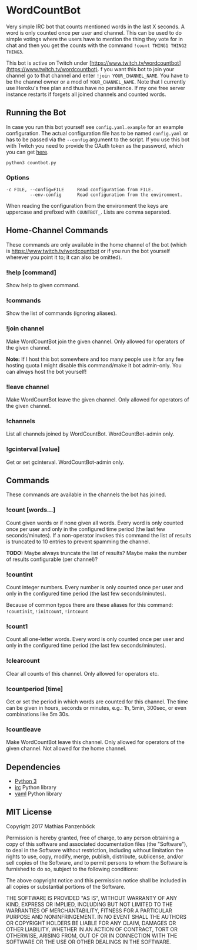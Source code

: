 WordCountBot
============

Very simple IRC bot that counts mentioned words in the last X seconds. A word is
only counted once per user and channel. This can be used to do simple votings
where the users have to mention the thing they vote for in chat and then you get
the counts with the command `!count THING1 THING2 THING3`.

This bot is active on Twitch under [https://www.twitch.tv/wordcountbot](https://www.twitch.tv/wordcountbot).
f you want this bot to join your channel go to that channel and enter
`!join YOUR_CHANNEL_NAME`. You have to be the channel owner or a mod of
`YOUR_CHANNEL_NAME`. Note that I currently use Heroku's free plan and thus have
no persitence. If my one free server instance restarts if forgets all joined
channels and counted words.

Running the Bot
---------------

In case you run this bot yourself see `config.yaml.example` for an example
configuration. The actual configuration file has to be named `config.yaml` or
has to be passed via the `--config` argument to the script. If you use this bot
with Twitch you need to provide the OAuth token as the password, which you can
get [here](https://twitchapps.com/tmi/).

	python3 countbot.py

### Options

	-c FILE, --config=FILE     Read configuration from FILE.
	         --env-config      Read configuration from the environment.

When reading the configuration from the environment the keys are uppercase and
prefixed with `COUNTBOT_`. Lists are comma separated.

Home-Channel Commands
---------------------

These commands are only available in the home channel of the bot (which is
https://www.twitch.tv/wordcountbot or if you run the bot yourself wherever you
point it to; it can also be omitted).

### !help [command]

Show help to given command.

### !commands

Show the list of commands (ignoring aliases).

### !join channel

Make WordCountBot join the given channel. Only allowed for operators of the
given channel.

**Note:** If I host this bot somewhere and too many people use it for any fee
hosting quota I might disable this command/make it bot admin-only. You can
always host the bot yourself!

### !leave channel

Make WordCountBot leave the given channel. Only allowed for operators of the
given channel.

### !channels

List all channels joined by WordCountBot. WordCountBot-admin only.

### !gcinterval [value]

Get or set gcinterval. WordCountBot-admin only.

Commands
--------

These commands are available in the channels the bot has joined.

### !count [words...]

Count given words or if none given all words. Every word is only counted once
per user and only in the configured time period (the last few seconds/minutes).
If a non-operator invokes this command the list of results is truncated to 10
entries to prevent spamming the channel.

**TODO:** Maybe always truncate the list of results? Maybe make the number of
results configurable (per channel)?

### !countint

Count integer numbers. Every number is only counted once per user and only in
the configured time period (the last few seconds/minutes).

Because of common typos there are these aliases for this command: `!countinit`,
`!initcount`, `!intcount`

### !count1

Count all one-letter words. Every word is only counted once per user and only in
the configured time period (the last few seconds/minutes).

### !clearcount

Clear all counts of this channel. Only allowed for operators etc.

### !countperiod [time]

Get or set the period in which words are counted for this channel. The time can
be given in hours, seconds or minutes, e.g.: 1h, 5min, 300sec, or even
combinations like 5m 30s.

### !countleave

Make WordCountBot leave this channel. Only allowed for operators of the given
channel. Not allowed for the home channel.

Dependencies
------------

 * [Python 3](https://www.python.org/)
 * [irc](https://pypi.org/project/irc/) Python library
 * [yaml](http://pyyaml.org/wiki/PyYAML) Python library

MIT License
-----------

Copyright 2017 Mathias Panzenböck

Permission is hereby granted, free of charge, to any person obtaining a copy of
this software and associated documentation files (the "Software"), to deal in
the Software without restriction, including without limitation the rights to
use, copy, modify, merge, publish, distribute, sublicense, and/or sell copies of
the Software, and to permit persons to whom the Software is furnished to do so,
subject to the following conditions:

The above copyright notice and this permission notice shall be included in all
copies or substantial portions of the Software.

THE SOFTWARE IS PROVIDED "AS IS", WITHOUT WARRANTY OF ANY KIND, EXPRESS OR
IMPLIED, INCLUDING BUT NOT LIMITED TO THE WARRANTIES OF MERCHANTABILITY, FITNESS
FOR A PARTICULAR PURPOSE AND NONINFRINGEMENT. IN NO EVENT SHALL THE AUTHORS OR
COPYRIGHT HOLDERS BE LIABLE FOR ANY CLAIM, DAMAGES OR OTHER LIABILITY, WHETHER
IN AN ACTION OF CONTRACT, TORT OR OTHERWISE, ARISING FROM, OUT OF OR IN
CONNECTION WITH THE SOFTWARE OR THE USE OR OTHER DEALINGS IN THE SOFTWARE.
